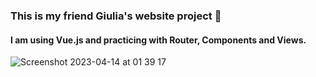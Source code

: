 ### This is my friend Giulia's website project :sparkling_heart:

#### I am using Vue.js and practicing with Router, Components and Views.




![Screenshot 2023-04-14 at 01 39 17](https://user-images.githubusercontent.com/101716371/231905713-2f3df768-6dcc-41dd-ad14-2125a2e4e8e1.png)

